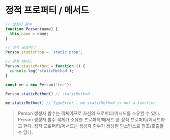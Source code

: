 # 정적 프로퍼티 / 메서드
```javascript
// 생성자 함수
function Person(name) {
  this.name = name;
}

// 정적 프로퍼티
Person.staticProp = 'static prop';

// 정적 메서드
Person.staticMethod = function () {
  console.log('staticMethod');
}

const me = new Person('Lee');

Person.staticMethod() // staticMethod

me.staticMethod() // TypeError : me.staticMethod is not a function
```
> Person 생성자 함수는 객체이므로 자신의 프로퍼티/메서드를 소유할 수 있다. Person 생성자 함수 객체가 소유한 프로퍼티/메서드
> 를 정적 프로퍼티/메서드라고 한다. 정적 프로퍼티/메서드는 생성자 함수가 생성한 인스턴스로 참조/호출할 수 없다.